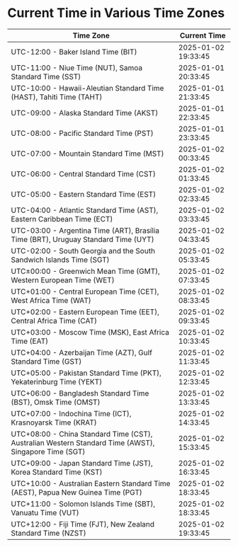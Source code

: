# Current Time in Various Time Zones

| Time Zone | Current Time |
|-----------|--------------|
| UTC-12:00 - Baker Island Time (BIT) | 2025-01-02 19:33:45 |
| UTC-11:00 - Niue Time (NUT), Samoa Standard Time (SST) | 2025-01-01 20:33:45 |
| UTC-10:00 - Hawaii-Aleutian Standard Time (HAST), Tahiti Time (TAHT) | 2025-01-01 21:33:45 |
| UTC-09:00 - Alaska Standard Time (AKST) | 2025-01-01 22:33:45 |
| UTC-08:00 - Pacific Standard Time (PST) | 2025-01-01 23:33:45 |
| UTC-07:00 - Mountain Standard Time (MST) | 2025-01-02 00:33:45 |
| UTC-06:00 - Central Standard Time (CST) | 2025-01-02 01:33:45 |
| UTC-05:00 - Eastern Standard Time (EST) | 2025-01-02 02:33:45 |
| UTC-04:00 - Atlantic Standard Time (AST), Eastern Caribbean Time (ECT) | 2025-01-02 03:33:45 |
| UTC-03:00 - Argentina Time (ART), Brasília Time (BRT), Uruguay Standard Time (UYT) | 2025-01-02 04:33:45 |
| UTC-02:00 - South Georgia and the South Sandwich Islands Time (SGT) | 2025-01-02 05:33:45 |
| UTC±00:00 - Greenwich Mean Time (GMT), Western European Time (WET) | 2025-01-02 07:33:45 |
| UTC+01:00 - Central European Time (CET), West Africa Time (WAT) | 2025-01-02 08:33:45 |
| UTC+02:00 - Eastern European Time (EET), Central Africa Time (CAT) | 2025-01-02 09:33:45 |
| UTC+03:00 - Moscow Time (MSK), East Africa Time (EAT) | 2025-01-02 10:33:45 |
| UTC+04:00 - Azerbaijan Time (AZT), Gulf Standard Time (GST) | 2025-01-02 11:33:45 |
| UTC+05:00 - Pakistan Standard Time (PKT), Yekaterinburg Time (YEKT) | 2025-01-02 12:33:45 |
| UTC+06:00 - Bangladesh Standard Time (BST), Omsk Time (OMST) | 2025-01-02 13:33:45 |
| UTC+07:00 - Indochina Time (ICT), Krasnoyarsk Time (KRAT) | 2025-01-02 14:33:45 |
| UTC+08:00 - China Standard Time (CST), Australian Western Standard Time (AWST), Singapore Time (SGT) | 2025-01-02 15:33:45 |
| UTC+09:00 - Japan Standard Time (JST), Korea Standard Time (KST) | 2025-01-02 16:33:45 |
| UTC+10:00 - Australian Eastern Standard Time (AEST), Papua New Guinea Time (PGT) | 2025-01-02 18:33:45 |
| UTC+11:00 - Solomon Islands Time (SBT), Vanuatu Time (VUT) | 2025-01-02 18:33:45 |
| UTC+12:00 - Fiji Time (FJT), New Zealand Standard Time (NZST) | 2025-01-02 19:33:45 |
